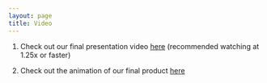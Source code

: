 ```yaml
---
layout: page
title: Video
---
```


1. Check out our final presentation video [here](https://youtu.be/cB97i-D0OFE) (recommended watching at 1.25x or faster)

2. Check out the animation of our final product [here](https://www.youtube.com/watch?v=c_Lcuf_5WTc)

